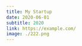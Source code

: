 ```yaml
---
title: My Startup
date: 2020-06-01
subtitle: 2020
link: https://example.com/
image: ./222.png
---
```

